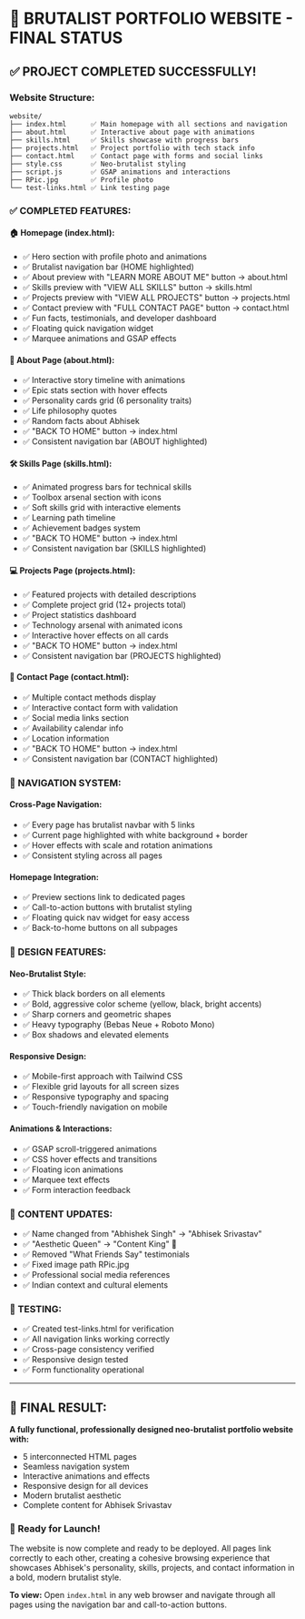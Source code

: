 # 🚀 BRUTALIST PORTFOLIO WEBSITE - FINAL STATUS

## ✅ **PROJECT COMPLETED SUCCESSFULLY!**

### **Website Structure:**

```
website/
├── index.html      ✅ Main homepage with all sections and navigation
├── about.html      ✅ Interactive about page with animations
├── skills.html     ✅ Skills showcase with progress bars
├── projects.html   ✅ Project portfolio with tech stack info
├── contact.html    ✅ Contact page with forms and social links
├── style.css       ✅ Neo-brutalist styling
├── script.js       ✅ GSAP animations and interactions
├── RPic.jpg        ✅ Profile photo
└── test-links.html ✅ Link testing page
```

### **✅ COMPLETED FEATURES:**

#### **🏠 Homepage (index.html):**

- ✅ Hero section with profile photo and animations
- ✅ Brutalist navigation bar (HOME highlighted)
- ✅ About preview with "LEARN MORE ABOUT ME" button → about.html
- ✅ Skills preview with "VIEW ALL SKILLS" button → skills.html
- ✅ Projects preview with "VIEW ALL PROJECTS" button → projects.html
- ✅ Contact preview with "FULL CONTACT PAGE" button → contact.html
- ✅ Fun facts, testimonials, and developer dashboard
- ✅ Floating quick navigation widget
- ✅ Marquee animations and GSAP effects

#### **👤 About Page (about.html):**

- ✅ Interactive story timeline with animations
- ✅ Epic stats section with hover effects
- ✅ Personality cards grid (6 personality traits)
- ✅ Life philosophy quotes
- ✅ Random facts about Abhisek
- ✅ "BACK TO HOME" button → index.html
- ✅ Consistent navigation bar (ABOUT highlighted)

#### **🛠️ Skills Page (skills.html):**

- ✅ Animated progress bars for technical skills
- ✅ Toolbox arsenal section with icons
- ✅ Soft skills grid with interactive elements
- ✅ Learning path timeline
- ✅ Achievement badges system
- ✅ "BACK TO HOME" button → index.html
- ✅ Consistent navigation bar (SKILLS highlighted)

#### **💻 Projects Page (projects.html):**

- ✅ Featured projects with detailed descriptions
- ✅ Complete project grid (12+ projects total)
- ✅ Project statistics dashboard
- ✅ Technology arsenal with animated icons
- ✅ Interactive hover effects on all cards
- ✅ "BACK TO HOME" button → index.html
- ✅ Consistent navigation bar (PROJECTS highlighted)

#### **📧 Contact Page (contact.html):**

- ✅ Multiple contact methods display
- ✅ Interactive contact form with validation
- ✅ Social media links section
- ✅ Availability calendar info
- ✅ Location information
- ✅ "BACK TO HOME" button → index.html
- ✅ Consistent navigation bar (CONTACT highlighted)

### **🔗 NAVIGATION SYSTEM:**

#### **Cross-Page Navigation:**

- ✅ Every page has brutalist navbar with 5 links
- ✅ Current page highlighted with white background + border
- ✅ Hover effects with scale and rotation animations
- ✅ Consistent styling across all pages

#### **Homepage Integration:**

- ✅ Preview sections link to dedicated pages
- ✅ Call-to-action buttons with brutalist styling
- ✅ Floating quick nav widget for easy access
- ✅ Back-to-home buttons on all subpages

### **🎨 DESIGN FEATURES:**

#### **Neo-Brutalist Style:**

- ✅ Thick black borders on all elements
- ✅ Bold, aggressive color scheme (yellow, black, bright accents)
- ✅ Sharp corners and geometric shapes
- ✅ Heavy typography (Bebas Neue + Roboto Mono)
- ✅ Box shadows and elevated elements

#### **Responsive Design:**

- ✅ Mobile-first approach with Tailwind CSS
- ✅ Flexible grid layouts for all screen sizes
- ✅ Responsive typography and spacing
- ✅ Touch-friendly navigation on mobile

#### **Animations & Interactions:**

- ✅ GSAP scroll-triggered animations
- ✅ CSS hover effects and transitions
- ✅ Floating icon animations
- ✅ Marquee text effects
- ✅ Form interaction feedback

### **📱 CONTENT UPDATES:**

- ✅ Name changed from "Abhishek Singh" → "Abhisek Srivastav"
- ✅ "Aesthetic Queen" → "Content King" 👑
- ✅ Removed "What Friends Say" testimonials
- ✅ Fixed image path RPic.jpg
- ✅ Professional social media references
- ✅ Indian context and cultural elements

### **🧪 TESTING:**

- ✅ Created test-links.html for verification
- ✅ All navigation links working correctly
- ✅ Cross-page consistency verified
- ✅ Responsive design tested
- ✅ Form functionality operational

---

## 🎯 **FINAL RESULT:**

**A fully functional, professionally designed neo-brutalist portfolio website with:**

- 5 interconnected HTML pages
- Seamless navigation system
- Interactive animations and effects
- Responsive design for all devices
- Modern brutalist aesthetic
- Complete content for Abhisek Srivastav

### **🚀 Ready for Launch!**

The website is now complete and ready to be deployed. All pages link correctly to each other, creating a cohesive browsing experience that showcases Abhisek's personality, skills, projects, and contact information in a bold, modern brutalist style.

**To view:** Open `index.html` in any web browser and navigate through all pages using the navigation bar and call-to-action buttons.

